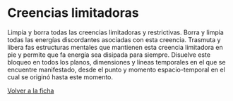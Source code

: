 # Creencias limitadoras

Limpia y borra todas las creencias limitadoras y restrictivas. Borra y limpia todas las energías discordantes asociadas con esta creencia. Trasmuta y libera fas estructuras mentales que mantienen esta creencia limitadora en pie y permite que fa energía sea disipada para siempre. Disuelve este bloqueo en todos los planos, dimensiones y líneas temporales en el que se encuentre manifestado, desde el punto y momento espacio-temporal en el cual se originó hasta este momento.

[Volver a la ficha](../ficha.md)
